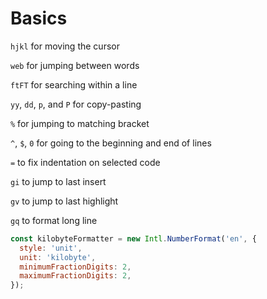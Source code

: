 

# Basics

`hjkl` for moving the cursor

`web` for jumping between words

`ftFT` for searching within a line

`yy`, `dd`, `p`, and `P` for copy-pasting

`%` for jumping to matching bracket

`^`, `$`, `0` for going to the beginning and end of lines

`=` to fix indentation on selected code

`gi` to jump to last insert

`gv` to jump to last highlight

`gq` to format long line


```js
const kilobyteFormatter = new Intl.NumberFormat('en', {
  style: 'unit',
  unit: 'kilobyte',
  minimumFractionDigits: 2,
  maximumFractionDigits: 2,
});

```

